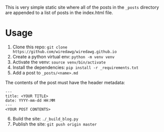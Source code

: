 This is very simple static site where all of the posts in the `_posts` directory
are appended to a list of posts in the index.html file.

# Usage

1. Clone this repo: `git clone https://github.com/wiredawg/wiredawg.github.io`
2. Create a python virtual env: `python -m venv venv`
3. Activate the venv: `source venv/bin/activate`
4. Install the dependencies: `pip install -r _requirements.txt`
5. Add a post to `_posts/<name>.md`

The contents of the post must have the header metadata:

```
---
title: <YOUR TITLE>
date: YYYY-mm-dd HH:MM
---
<YOUR POST CONTENTS>
```

6. Build the site: `./_build_blog.py`
7. Publish the site: `git push origin master`

